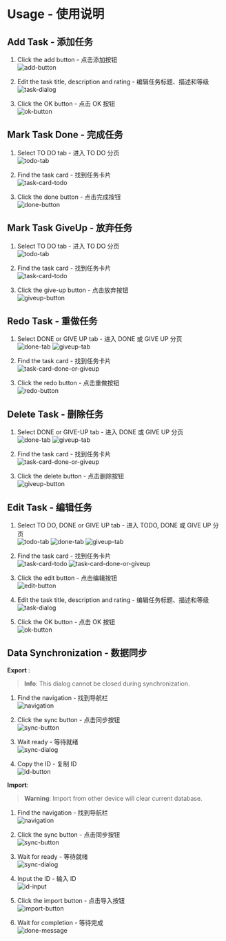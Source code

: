 # Usage - 使用说明

## Add Task - 添加任务

1. Click the add button - 点击添加按钮  
![add-button](./images/add-button.png)

2. Edit the task title, description and rating - 编辑任务标题、描述和等级  
![task-dialog](./images/task-dialog.png)

3. Click the OK button - 点击 OK 按钮  
![ok-button](./images/ok-button.png)

## Mark Task Done - 完成任务

1. Select TO DO tab - 进入 TO DO 分页  
![todo-tab](./images/todo-tab.png)

2. Find the task card - 找到任务卡片  
![task-card-todo](./images/task-card-todo.png)

3. Click the done button - 点击完成按钮  
![done-button](./images/done-button.png)

## Mark Task GiveUp - 放弃任务

1. Select TO DO tab - 进入 TO DO 分页  
![todo-tab](./images/todo-tab.png)

2. Find the task card - 找到任务卡片  
![task-card-todo](./images/task-card-todo.png)

3. Click the give-up button - 点击放弃按钮  
![giveup-button](./images/delete-button.png)

## Redo Task - 重做任务

1. Select DONE or GIVE UP tab - 进入 DONE 或 GIVE UP 分页  
![done-tab](./images/done-tab.png)
![giveup-tab](./images/giveup-tab.png)

2. Find the task card - 找到任务卡片  
![task-card-done-or-giveup](./images/task-card-done-or-giveup.png)

3. Click the redo button - 点击重做按钮  
![redo-button](./images/redo-button.png)

## Delete Task - 删除任务

1. Select DONE or GIVE-UP tab - 进入 DONE 或 GIVE UP 分页  
![done-tab](./images/done-tab.png)
![giveup-tab](./images/giveup-tab.png)

2. Find the task card - 找到任务卡片  
![task-card-done-or-giveup](./images/task-card-done-or-giveup.png)

3. Click the delete button - 点击删除按钮  
![giveup-button](./images/delete-button.png)

## Edit Task - 编辑任务

1. Select TO DO, DONE or GIVE UP tab - 进入 TODO, DONE 或 GIVE UP 分页   
![todo-tab](./images/todo-tab.png)
![done-tab](./images/done-tab.png)
![giveup-tab](./images/giveup-tab.png)

2. Find the task card - 找到任务卡片  
![task-card-todo](./images/task-card-todo.png)
![task-card-done-or-giveup](./images/task-card-done-or-giveup.png)

3. Click the edit button - 点击编辑按钮  
![edit-button](./images/edit-button.png)

4. Edit the task title, description and rating - 编辑任务标题、描述和等级  
![task-dialog](./images/task-dialog.png)

5. Click the OK button - 点击 OK 按钮  
![ok-button](./images/ok-button.png)

## Data Synchronization - 数据同步

**Export** :  

> **Info**: This dialog cannot be closed during synchronization.

1. Find the navigation - 找到导航栏  
![navigation](./images/navigation.png)

2. Click the sync button - 点击同步按钮  
![sync-button](./images/sync-button.png)

3. Wait ready - 等待就绪  
![sync-dialog](./images/sync-dialog.png)

4. Copy the ID - 复制 ID  
![id-button](./images/id-button.png)

**Import**: 

> **Warning**: Import from other device will clear current database.

1. Find the navigation - 找到导航栏  
![navigation](./images/navigation.png)

2. Click the sync button - 点击同步按钮  
![sync-button](./images/sync-button.png)

3. Wait for ready - 等待就绪  
![sync-dialog](./images/sync-dialog.png)

4. Input the ID - 输入 ID  
![id-input](./images/id-input.png)

5. Click the import button - 点击导入按钮  
![import-button](./images/import-button.png)

6. Wait for completion - 等待完成  
![done-message](./images/done-message.png)